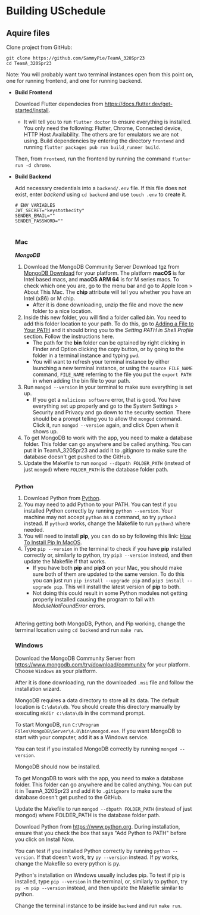 # Building USchedule

## Aquire files

Clone project from GitHub:

```
git clone https://github.com/SammyPie/TeamA_320Spr23
cd TeamA_320Spr23
```

Note: You will probably want two terminal instances open from this point on, one for running frontend, and one for running backend.

- **Build Frontend**

  Download Flutter dependecies from https://docs.flutter.dev/get-started/install.
    - It will tell you to run `flutter doctor` to ensure everything is installed. You only need the following: Flutter, Chrome, Connected device, HTTP Host Availability. The others are for emulators we are not using.
  Build dependencies by entering the directory `frontend` and running `flutter packages pub run build_runner build`.

  Then, from `frontend`, run the frontend by running the command `flutter run -d chrome`.

- **Build Backend**

  Add necessary credentials into a `backend/.env` file.
  If this file does not exist, enter *backend* using `cd backend` and use `touch .env` to create it.

  ```
  # ENV VARIABLES
  JWT_SECRET="keystothecity"
  SENDER_EMAIL=""
  SENDER_PASSWORD=""
  ```
  #
  ### Mac
  ***MongoDB***
  1. Download the MongoDB Community Server Download tgz from [MongoDB Download](https://www.mongodb.com/try/download/community) for your platform. The platform **macOS** is for Intel based macs, and **macOS ARM 64** is for M series macs. To check which one you are, go to the menu bar and go to Apple Icon > About This Mac. The **chip** attribute will tell you whether you have an Intel (x86) or M chip.
      - After it is done downloading, unzip the file and move the new folder to a nice location.
  2. Inside this new folder, you will find a folder called *bin*. You need to add this folder location to your path. To do this, go to [Adding a File to Your PATH](https://osxdaily.com/2014/08/14/add-new-path-to-path-command-line/#:~:text=Setting%20PATH%20in%20Shell%20Profile) and it should bring you to the *Setting PATH in Shell Profile* section. Follow the instructions here.
      - The path for the **bin** folder can be optained by right clicking in Finder and Option clicking the copy button, or by going to the folder in a terminal instance and typing `pwd`.
      - You will want to refresh your terminal instance by either launching a new terminal instance, or using the `source FILE_NAME` command, `FILE_NAME` referring to the file you put the `export PATH` in when adding the bin file to your path.
  3. Run `mongod --version` in your terminal to make sure everything is set up. 
      - If you get a `malicious software` error, that is good. You have everything set up properly and go to the System Settings > Security and Privacy and go down to the security section. There should be a prompt telling you to allow the `mongod` command. Click it, run `mongod --version` again, and click Open when it shows up.
  4. To get MongoDB to work with the app, you need to make a database folder. This folder can go anywhere and be called anything. You can put it in TeamA_320Spr23 and add it to .gitignore to make sure the database doesn't get pushed to the GitHub.
  5. Update the Makefile to run `mongod --dbpath FOLDER_PATH` (instead of just `mongod`) where `FOLDER_PATH` is the database folder path.
  ##
  ***Python***
  1. Download Python from [Python](https://www.python.org/downloads/).
  2. You may need to add Python to your PATH.
    You can test if you installed Python correctly by running `python --version`. Your machine may not accept `python` as a command, so try `python3` instead. If `python3` works, change the Makefile to run `python3` where needed.
  3. You will need to install **pip**, you can do so by following this link: [How To Install Pip In MacOS](https://www.geeksforgeeks.org/how-to-install-pip-in-macos/).
  4. Type `pip --version` in the terminal to check if you have **pip** installed correctly or, similarly to python, try `pip3 --version` instead, and then update the Makefile if that works.
      - If you have both **pip** and **pip3** on your Mac, you should make sure both of them are updated to the same version. To do this you can just run `pip install --upgrade pip` and `pip3 install --upgrade pip`. This will install the latest version of **pip** to both.
      - Not doing this could result in some Python modules not getting properly installed causing the program to fail with *ModuleNotFoundError* errors.

  <br />Aftering getting both MongoDB, Python, and Pip working, change the terminal location using `cd backend` and run `make run`.
  <br />

  ### Windows
    Download the MongoDB Community Server from https://www.mongodb.com/try/download/community for your platform. Choose `Windows` as your platform.

    After it is done downloading, run the downloaded `.msi` file and follow the installation wizard.

    MongoDB requires a data directory to store all its data. The default location is `C:\data\db`. You should create this directory manually by executing `mkdir c:\data\db` in the command prompt.

    To start MongoDB, run `C:\Program Files\MongoDB\Server\4.0\bin\mongod.exe`. If you want MongoDB to start with your computer, add it as a Windows service.

    You can test if you installed MongoDB correctly by running `mongod --version`.

    MongoDB should now be installed.

    To get MongoDB to work with the app, you need to make a database folder. This folder can go anywhere and be called anything. You can put it in TeamA_320Spr23 and add it to `.gitignore` to make sure the database doesn't get pushed to the GitHub.

    Update the Makefile to run `mongod --dbpath FOLDER_PATH` (instead of just mongod) where FOLDER_PATH is the database folder path.

    Download Python from https://www.python.org. During installation, ensure that you check the box that says "Add Python to PATH" before you click on Install Now.

    You can test if you installed Python correctly by running `python --version`. If that doesn't work, try `py --version` instead. If py works, change the Makefile so every python is py.

    Python's installation on Windows usually includes pip. To test if pip is installed, type `pip --version` in the terminal, or, similarly to python, try `py -m pip --version` instead, and then update the Makefile similar to python.

    Change the terminal instance to be inside `backend` and run `make run`.
